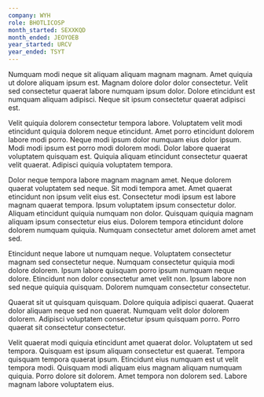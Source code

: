 ```yaml
---
company: WYH
role: BHOTLICOSP
month_started: SEXXKQD
month_ended: JEOYOEB
year_started: URCV
year_ended: TSYT
---
```


Numquam modi neque sit aliquam aliquam magnam magnam. Amet quiquia ut dolore aliquam ipsum est. Magnam dolore dolor dolor consectetur. Velit sed consectetur quaerat labore numquam ipsum dolor. Dolore etincidunt est numquam aliquam adipisci. Neque sit ipsum consectetur quaerat adipisci est.

Velit quiquia dolorem consectetur tempora labore. Voluptatem velit modi etincidunt quiquia dolorem neque etincidunt. Amet porro etincidunt dolorem labore modi porro. Neque modi ipsum dolor numquam eius dolor ipsum. Modi modi ipsum est porro modi dolorem modi. Dolor labore quaerat voluptatem quisquam est. Quiquia aliquam etincidunt consectetur quaerat velit quaerat. Adipisci quiquia voluptatem tempora.

Dolor neque tempora labore magnam magnam amet. Neque dolorem quaerat voluptatem sed neque. Sit modi tempora amet. Amet quaerat etincidunt non ipsum velit eius est. Consectetur modi ipsum est labore magnam quaerat tempora. Ipsum voluptatem ipsum consectetur dolor. Aliquam etincidunt quiquia numquam non dolor. Quisquam quiquia magnam aliquam ipsum consectetur eius eius. Dolorem tempora etincidunt dolore dolorem numquam quiquia. Numquam consectetur amet dolorem amet amet sed.

Etincidunt neque labore ut numquam neque. Voluptatem consectetur magnam sed consectetur neque. Numquam consectetur quiquia modi dolore dolorem. Ipsum labore quisquam porro ipsum numquam neque dolore. Etincidunt non dolor consectetur amet velit non. Ipsum labore non sed neque quiquia quisquam. Dolorem numquam consectetur consectetur.

Quaerat sit ut quisquam quisquam. Dolore quiquia adipisci quaerat. Quaerat dolor aliquam neque sed non quaerat. Numquam velit dolor dolorem dolorem. Adipisci voluptatem consectetur ipsum quisquam porro. Porro quaerat sit consectetur consectetur.

Velit quaerat modi quiquia etincidunt amet quaerat dolor. Voluptatem ut sed tempora. Quisquam est ipsum aliquam consectetur est quaerat. Tempora quisquam tempora quaerat ipsum. Etincidunt eius numquam est ut velit tempora modi. Quisquam modi aliquam eius magnam aliquam numquam quiquia. Porro dolore sit dolorem. Amet tempora non dolorem sed. Labore magnam labore voluptatem eius.
    
